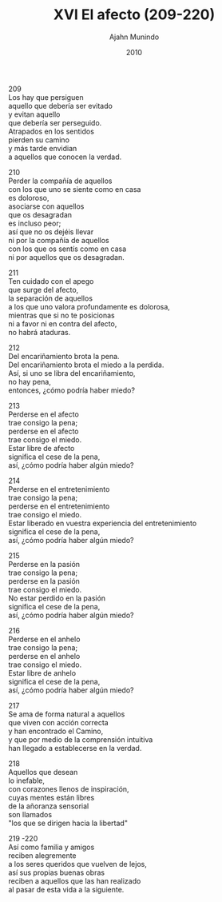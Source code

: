 ﻿---
author: "Ajahn Munindo"
title: "XVI El afecto (209-220)"
booktitle: "Un Dhammapada para la Contemplación"
source: "https://forestsangha.org/teachings/books/un-dhammapada-para-la-contemplacion?language=Espa%C3%B1ol"
license: "BY-NC-ND"
publisher: "dhammamagga"
date: 2010
pubyear: 2010 
weight: 16
draft: false
googleAnalytics: UA-133551776-1
---  

209  
Los hay que persiguen  
aquello que debería ser evitado  
y evitan aquello  
que debería ser perseguido.  
Atrapados en los sentidos  
pierden su camino  
y más tarde envidian  
a aquellos que conocen la verdad.  

210  
Perder la compañía de aquellos  
con los que uno se siente como en casa  
es doloroso,  
asociarse con aquellos  
que os desagradan  
es incluso peor;  
así que no os dejéis llevar  
ni por la compañía de aquellos  
con los que os sentís como en casa  
ni por aquellos que os desagradan.  

211  
Ten cuidado con el apego  
que surge del afecto,  
la separación de aquellos  
a los que uno valora profundamente es dolorosa,  
mientras que si no te posicionas  
ni a favor ni en contra del afecto,  
no habrá ataduras.  

212  
Del encariñamiento brota la pena.  
Del encariñamiento brota el miedo a la perdida.  
Así, si uno se libra del encariñamiento,  
no hay pena,  
entonces, ¿cómo podría haber miedo?  

213  
Perderse en el afecto  
trae consigo la pena;  
perderse en el afecto  
trae consigo el miedo.  
Estar libre de afecto  
significa el cese de la pena,  
así, ¿cómo podría haber algún miedo?  

214  
Perderse en el entretenimiento  
trae consigo la pena;  
perderse en el entretenimiento  
trae consigo el miedo.  
Estar liberado en vuestra experiencia del entretenimiento  
significa el cese de la pena,  
así, ¿cómo podría haber algún miedo?  

215  
Perderse en la pasión  
trae consigo la pena;  
perderse en la pasión  
trae consigo el miedo.  
No estar perdido en la pasión  
significa el cese de la pena,  
así, ¿cómo podría haber algún miedo?  

216  
Perderse en el anhelo  
trae consigo la pena;  
perderse en el anhelo  
trae consigo el miedo.  
Estar libre de anhelo  
significa el cese de la pena,  
así, ¿cómo podría haber algún miedo?  

217  
Se ama de forma natural a aquellos  
que viven con acción correcta  
y han encontrado el Camino,  
y que por medio de la comprensión intuitiva  
han llegado a establecerse en la verdad.  

218  
Aquellos que desean  
lo inefable,  
con corazones llenos de inspiración,  
cuyas mentes están libres  
de la añoranza sensorial  
son llamados  
"los que se dirigen hacia la libertad"  

219 -220  
Así como familia y amigos  
reciben alegremente  
a los seres queridos que vuelven de lejos,  
así sus propias buenas obras  
reciben a aquellos que las han realizado  
al pasar de esta vida a la siguiente.  
